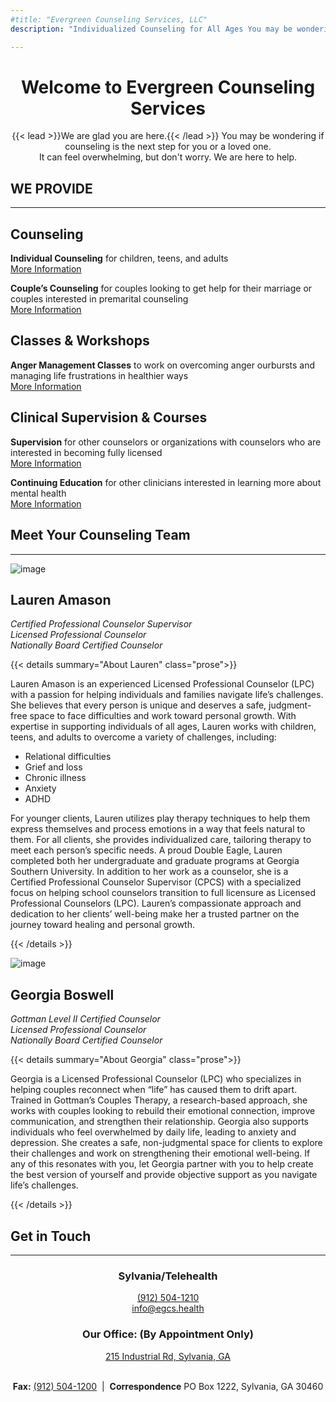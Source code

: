 ```yaml
---
#title: "Evergreen Counseling Services, LLC"
description: "Individualized Counseling for All Ages You may be wondering if counseling is the next step for you or a loved one. It can feel overwhelming, but don't worry. We are here to help."

---
```

<div style="text-align: center">

# Welcome to Evergreen Counseling Services

</div>

<div style="text-align: center">
{{< lead >}}We are glad you are here.{{< /lead >}}
You may be wondering if counseling is the next step for you or a loved one. <br />
It can feel overwhelming, but don't worry. We are here to help.
</div>
<div class="line-custom">

## WE PROVIDE

---
</div>
<div class="box-services">
<div>
<h2>Counseling</h2>

**Individual Counseling** for children, teens, and adults <br /> [More Information](/services/individual-counseling/)<br />

**Couple’s Counseling** for couples looking to get help for their marriage or couples interested in premarital counseling <br /> [More Information](/services/couples-counseling/)
</div>
<div>
<h2>Classes & Workshops</h2>

**Anger Management Classes** to work on overcoming anger ourbursts and managing life frustrations in healthier ways <br /> [More Information](/classes/anger-management/)
</div>
<div>
<h2>Clinical Supervision & Courses</h2>

**Supervision** for other counselors or organizations with counselors who are interested in becoming fully licensed <br /> [More Information](/services/clinical-supervision/) <br />

**Continuing Education** for other clinicians interested in learning more about mental health <br /> [More Information](/services/continuing-ed/)
</div>
</div>

<!--
<div style="text-align: center">

<h2>Clinical Supervision & Courses</h2>

**Supervision** for other counselors or organizations with counselors who are interested in becoming fully licensed <br />
**Continuing Education** for other clinicians interested in learning more about mental health
</div><br /> -->

<div class="line-custom">

## Meet Your Counseling Team

---
</div>
<div class="box-counselors">
<div>

![image](img/lauren-amason.jpg)

## Lauren Amason

*Certified Professional Counselor Supervisor*   <br />
*Licensed Professional Counselor*               <br />
*Nationally Board Certified Counselor*          <br />

{{< details summary="About Lauren" class="prose">}}

Lauren Amason is an experienced Licensed Professional Counselor (LPC) with a passion for helping individuals and families navigate life’s challenges. She believes that every person is unique and deserves a safe, judgment-free space to face difficulties and work toward personal growth.
With expertise in supporting individuals of all ages, Lauren works with children, teens, and adults to overcome a variety of challenges, including:

- Relational difficulties
- Grief and loss
- Chronic illness
- Anxiety
- ADHD
  
For younger clients, Lauren utilizes play therapy techniques to help them express themselves and process emotions in a way that feels natural to them. For all clients, she provides individualized care, tailoring therapy to meet each person’s specific needs.
A proud Double Eagle, Lauren completed both her undergraduate and graduate programs at Georgia Southern University. In addition to her work as a counselor, she is a Certified Professional Counselor Supervisor (CPCS) with a specialized focus on helping school counselors transition to full licensure as Licensed Professional Counselors (LPC).
Lauren’s compassionate approach and dedication to her clients’ well-being make her a trusted partner on the journey toward healing and personal growth.

{{< /details >}}
</div>
<div>

![image](img/georgia-boswell.jpg)

## Georgia Boswell

*Gottman Level II Certified Counselor*  <br />
*Licensed Professional Counselor*       <br />
*Nationally Board Certified Counselor*  <br />

{{< details summary="About Georgia" class="prose">}}

Georgia is a Licensed Professional Counselor (LPC) who specializes in helping couples reconnect when “life” has caused them to drift apart. Trained in Gottman’s Couples Therapy, a research-based approach, she works with couples looking to rebuild their emotional connection, improve communication, and strengthen their relationship.
Georgia also supports individuals who feel overwhelmed by daily life, leading to anxiety and depression. She creates a safe, non-judgmental space for clients to explore their challenges and work on strengthening their emotional well-being.
If any of this resonates with you, let Georgia partner with you to help create the best version of yourself and provide objective support as you navigate life’s challenges.

{{< /details >}}
</div>
</div>
<div class="line-custom">

## Get in Touch

---
</div>
<div style="text-align: center;">

### Sylvania/Telehealth

[(912) 504-1210](tel:(912)504-1210)<br />
[info@egcs.health](mailto:info@egcs.health)<br />

### Our Office: (By Appointment Only)<br />

[215 Industrial Rd, Sylvania, GA](maps://maps.google.com/maps?daddr=215+Industrial+Rd,+Sylvania,+GA+30467)<br /><br />

**Fax:** [(912) 504-1200](tel:(912)504-1200)  |  **Correspondence** PO Box 1222, Sylvania, GA 30460
</div>
<div class="line-custom">

<meta>
<title> Welcome to Evergreen Counseling Services</title>
</meta>
